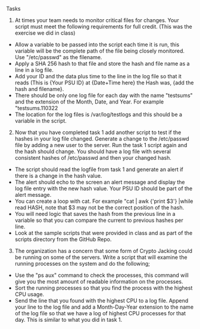 Tasks

1. At times your team needs to monitor critical files for changes. Your script must meet the following requirements for full credit. (This was the exercise we did in class)

* Allow a variable to be passed into the script each time it is run, this variable will be the complete path of the file being closely monitored. Use "/etc/passwd" as the filename. 
* Apply a SHA 256 hash to that file and store the hash and file name as a line in a log file. 
* Add your ID and the data plus time to the line in the log file so that it reads (This is {Your PSU ID} at {Date+Time here} the Hash was, {add the hash and filename}.
* There should be only one log file for each day with the name "testsums" and the extension of the Month, Date, and Year. For example "testsums.110322
* The location for the log files is /var/log/testlogs and this should be a variable in the script. 

2. Now that you have completed task 1 add another script to test if the hashes in your log file changed. Generate a change to the /etc/passwd file by adding a new user to the server. Run the task 1 script again and the hash should change. You should have a log file with several consistent hashes of /etc/passwd and then your changed hash. 

* The script should read the logfile from task 1 and generate an alert if there is a change in the hash value.
* The alert should echo to the screen an alert message and display the log file entry with the new hash value. Your PSU ID should be part of the alert message. 
* You can create a loop with cat. For example "cat | awk {'print $3'} |while read HASH, note that $3 may not be the correct position of the hash. 
* You will need logic that saves the hash from the previous line in a variable so that you can compare the current to previous hashes per line. 
* Look at the sample scripts that were provided in class and as part of the scripts directory from the GitHub Repo.  

3. The organization has a concern that some form of Crypto Jacking could be running on some of the servers. Write a script that will examine the running processes on the system and do the following;

* Use the "ps aux" command to check the processes, this command will give you the most amount of readable information on the processes. 
* Sort the running processes so that you find the process with the highest CPU usage. 
* Send the line that you found with the highest CPU to a log file. Append your line to the log file and add a Month-Day-Year extension to the name of the log file so that we have a log of highest CPU processes for that day. This is similar to what you did in task 1. 